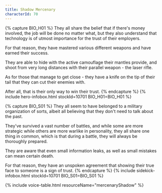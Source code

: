 ```yaml
---
title: Shadow Mercenary
characterId: 70
---
```


{% capture BIO_H01 %}
They all share the belief that if there's money involved, the job will be done no matter what, but they also understand that technology is of utmost importance for the trust of their employers.

For that reason, they have mastered various different weapons and have earned their success. 

They are able to hide with the active camouflage their mantles provide, and shoot from very long distances with their parallel weapon - the laser rifle. 

As for those that manage to get close - they have a knife on the tip of their tail that they can cut their enemies with.

After all, that is their only way to win their trust.
{% endcapture %}
{% include hero-infobox.html stockId=10701 BIO_H01=BIO_H01 %}

{% capture BIO_S01 %}
They all seem to have belonged to a military organization of sorts, albeit all believing that they don't need to talk about the past. 

They've survived a vast number of battles, and while some are more strategic while others are more warlike in personality, they all share one thing in common, which is that during a battle, they will always be thoroughly prepared. 

They are aware that even small information leaks, as well as small mistakes can mean certain death. 

For that reason, they have an unspoken agreement that showing their true face to someone is a sign of trust.
{% endcapture %}
{% include sidekick-infobox.html stockId=10701 BIO_S01=BIO_S01 %}

{% include voice-table.html resourceName="mercenaryShadow"
%}
